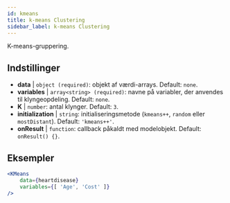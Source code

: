 ```yaml
---
id: kmeans
title: k-means Clustering
sidebar_label: k-means Clustering
---
```


K-means-gruppering.

## Indstillinger

* __data__ | `object (required)`: objekt af værdi-arrays. Default: `none`.
* __variables__ | `array<string> (required)`: navne på variabler, der anvendes til klyngeopdeling. Default: `none`.
* __K__ | `number`: antal klynger. Default: `3`.
* __initialization__ | `string`: initialiseringsmetode (`kmeans++`, `random` eller `mostDistant`). Default: `'kmeans++'`.
* __onResult__ | `function`: callback påkaldt med modelobjekt. Default: `onResult() {}`.


## Eksempler

```jsx live
<KMeans 
    data={heartdisease} 
    variables={[ 'Age', 'Cost' ]}
/>
```

